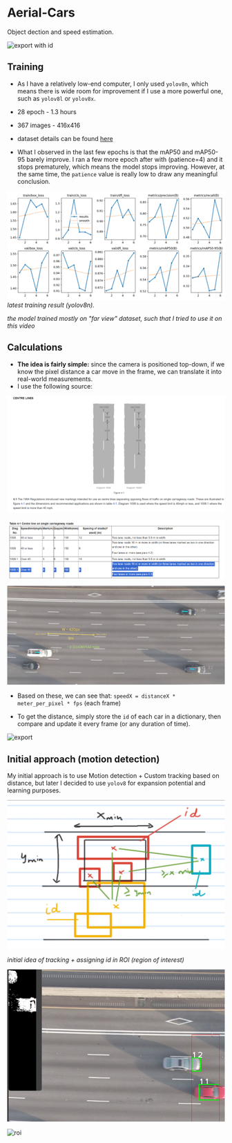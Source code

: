 # Aerial-Cars

Object dection and speed estimation.

![export with id](/assets/gif/export_video_withID.gif)

## Training

- As I have a relatively low-end computer, I only used `yolov8n`, which means there is wide room for improvement if I use a more powerful one, such as `yolov8l` or `yolov8x`.
- 28 epoch - 1.3 hours
- 367 images - 416x416
- dataset details can be found [here](https://github.com/TungVietLe/Aerial-Cars/blob/main/README.roboflow.txt)

- What I observed in the last few epochs is that the mAP50 and mAP50-95 barely improve. I ran a few more epoch after with (patience=4) and it stops prematurely, which means the model stops improving. However, at the same time, the `patience` value is really low to draw any meaningful conclusion.

![result](./assets/imgs/train4_result.png)
_latest training result (yolov8n)._

_the model trained mostly on "far view" dataset, such that I tried to use it on this video_

## Calculations

- **The idea is fairly simple:** since the camera is positioned top-down, if we know the pixel distance a car move in the frame, we can translate it into real-world measurements.
- I use the following source:

![road_graph](./assets/imgs/1_road.png)

![highlight_data](./assets/imgs/2_highlight.png)

![to_real_measure](./assets/imgs/3_to_real.jpg)

- Based on these, we can see that: `speedX = distanceX * meter_per_pixel * fps` (each frame)

- To get the distance, simply store the `id` of each car in a dictionary, then compare and update it every frame (or any duration of time).

![export](/assets/gif/export_video.gif)

## Initial approach (motion detection)

My initial approach is to use Motion detection + Custom tracking based on distance, but later I decided to use `yolov8` for expansion potential and learning purposes.

![tracking_tracking_in_roi](./assets/imgs/tracking_tracking_in_roi.png)

_initial idea of tracking + assigning id in ROI (region of interest)_

![roi](./assets/imgs/roi_and_detection.png)

![roi](./assets/gif/export_video_motion_detect.gif)

